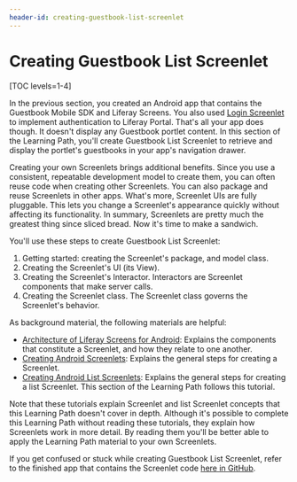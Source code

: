 ```yaml
---
header-id: creating-guestbook-list-screenlet
---
```


# Creating Guestbook List Screenlet

[TOC levels=1-4]

In the previous section, you created an Android app that contains the Guestbook
Mobile SDK and Liferay Screens. You also used 
[Login Screenlet](/docs/6-2/reference/-/knowledge_base/r/loginscreenlet-for-android)
to implement authentication to Liferay Portal. That's all your app does though.
It doesn't display any Guestbook portlet content. In this section of the
Learning Path, you'll create Guestbook List Screenlet to retrieve and display
the portlet's guestbooks in your app's navigation drawer. 

Creating your own Screenlets brings additional benefits. Since you use a 
consistent, repeatable development model to create them, you can often reuse 
code when creating other Screenlets. You can also package and reuse Screenlets 
in other apps. What's more, Screenlet UIs are fully pluggable. This lets you 
change a Screenlet's appearance quickly without affecting its functionality. In 
summary, Screenlets are pretty much the greatest thing since sliced bread. Now 
it's time to make a sandwich. 

You'll use these steps to create Guestbook List Screenlet: 

1. Getting started: creating the Screenlet's package, and model class. 
2. Creating the Screenlet's UI (its View). 
3. Creating the Screenlet's Interactor. Interactors are Screenlet components 
   that make server calls. 
4. Creating the Screenlet class. The Screenlet class governs the Screenlet's 
   behavior. 

As background material, the following materials are helpful: 

- [Architecture of Liferay Screens for Android](/docs/6-2/tutorials/-/knowledge_base/t/architecture-of-liferay-screens-for-android): 
  Explains the components that constitute a Screenlet, and how they relate to 
  one another. 
- [Creating Android Screenlets](/docs/6-2/tutorials/-/knowledge_base/t/creating-android-screenlets): 
  Explains the general steps for creating a Screenlet. 
- [Creating Android List Screenlets](/docs/6-2/tutorials/-/knowledge_base/t/creating-android-list-screenlets): 
  Explains the general steps for creating a list Screenlet. This section of the 
  Learning Path follows this tutorial. 

Note that these tutorials explain Screenlet and list Screenlet concepts that 
this Learning Path doesn't cover in depth. Although it's possible to complete 
this Learning Path without reading these tutorials, they explain how Screenlets 
work in more detail. By reading them you'll be better able to apply the Learning 
Path material to your own Screenlets. 

If you get confused or stuck while creating Guestbook List Screenlet, refer to 
the finished app that contains the Screenlet code 
[here in GitHub](https://github.com/liferay/liferay-docs/tree/6.2.x/develop/tutorials/code/04-mobile/screenlets-app/LiferayGuestbook). 
